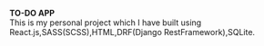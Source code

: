 <b>TO-DO APP</b></br>
This is my personal project which I have built using React.js,SASS(SCSS),HTML,DRF(Django RestFramework),SQLite.
